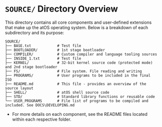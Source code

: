 # `SOURCE/` Directory Overview

This directory contains all core components and user-defined extensions that make up the atOS operating system. Below is a breakdown of each subdirectory and its purpose:

```
SOURCE/
├── BASE.txt            # Test file
├── BOOTLOADER/         # 1st stage bootloader
├── COMPILER/           # Custom compiler and language tooling sources
├── INSIDE_1.txt        # Test file
├── KERNEL/             # 32-bit kernel source code (protected mode) and 2nd stage bootloader
├── FS/                 # File system. File reading and writing
├── PROGRAMS/           # User programs to be included in the final ISO
├── README.md           # This file - provides an overview of the source layout
├── SHELL/              # atOS shell source code
├── STD/                # Standard library functions or reusable code
└── USER_PROGRAMS       # File list of programs to be compiled and included. See DOCS\DEVELOPING.md
```

* For more details on each component, see the README files located within each respective folder.

